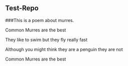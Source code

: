 ## Test-Repo
###This is a poem about murres.

Common Murres are the best

They like to swim but they fly really fast

Although you might think they are a penguin they are not

Common Murres are the best
